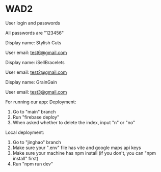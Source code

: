 # WAD2

User login and passwords

All passwords are "123456"

Display name: Stylish Cuts

User email: test6@gmail.com

Display name: iSellBracelets

User email: test2@gmail.com

Display name: GrainGain

User email: test3@gmail.com

For running our app:
Deployment: 
1. Go to "main" branch
2. Run "firebase deploy"
3. When asked whether to delete the index, input "n" or "no"

Local deployment:
1. Go to "jinghao" branch
2. Make sure your ".env" file has vite and google maps api keys
3. Make sure your machine has npm install (if you don't, you can "npm install" first)
4. Run "npm run dev"

